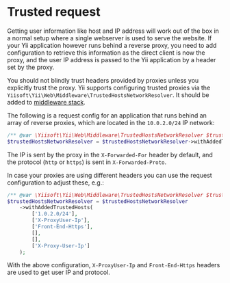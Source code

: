 # Trusted request

Getting user information like host and IP address will work out of the box in a normal setup where a single webserver
is used to serve the website. If your Yii application however runs behind a reverse proxy, you need to add
configuration to retrieve this information as the direct client is now the proxy, and the user IP address is passed to
the Yii application by a header set by the proxy.

You should not blindly trust headers provided by proxies unless you explicitly trust the proxy.
Yii supports configuring trusted proxies via the `Yiisoft\Yii\Web\Middleware\TrustedHostsNetworkResolver`.
It should be added to [middleware stack](../structure/middleware.md).

The following is a request config for an application that runs behind an array of reverse proxies,
which are located in the `10.0.2.0/24` IP network:

```php
/** @var \Yiisoft\Yii\Web\Middleware\TrustedHostsNetworkResolver $trustedHostsNetworkResolver */
$trustedHostsNetworkResolver = $trustedHostsNetworkResolver->withAddedTrustedHosts(['1.0.2.0/24']);
```

The IP is sent by the proxy in the `X-Forwarded-For` header by default, and the protocol (`http` or `https`) is sent in
`X-Forwarded-Proto`.

In case your proxies are using different headers you can use the request configuration to adjust these, e.g.:

```php
/** @var \Yiisoft\Yii\Web\Middleware\TrustedHostsNetworkResolver $trustedHostsNetworkResolver */
$trustedHostsNetworkResolver = $trustedHostsNetworkResolver
    ->withAddedTrustedHosts(
        ['1.0.2.0/24'],
        ['X-ProxyUser-Ip'],
        ['Front-End-Https'],
        [],
        [],
        ['X-Proxy-User-Ip']
    );
```

With the above configuration, `X-ProxyUser-Ip` and `Front-End-Https` headers are used to get user IP and protocol.
